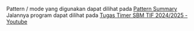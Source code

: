 Pattern / mode yang digunakan dapat dilihat pada [Pattern Summary](Docs/led-pattern-summary.pdf)
Jalannya program dapat dilihat pada [Tugas Timer SBM TIF 2024/2025 - Youtube](https://youtu.be/TUw7QbfVGs4?si=072AjzyyiKJaQ8kM)
